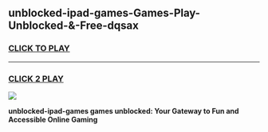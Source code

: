 
## unblocked-ipad-games-Games-Play-Unblocked-&-Free-dqsax
<h3>
<a href="https://premium76.site?title=unblocked-ipad-games&ref=24A">CLICK TO PLAY</a></h3>
<hr>

<h3>
<a href="https://premium76.site?title=unblocked-ipad-games&ref=24A">CLICK 2 PLAY</a>
  
</h3>

<a href="https://premium76.site?title=unblocked-ipad-games&ref=24A"><img src="https://clearcache.store/games.png"></a>


**unblocked-ipad-games games unblocked: Your Gateway to Fun and Accessible Online Gaming**
